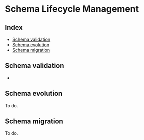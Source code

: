 # Schema Lifecycle Management

## Index
- [Schema validation](#schema-validation)
- [Schema evolution](#schema-evolution)
- [Schema migration](#schema-migration)

## Schema validation
- 

## Schema evolution
To do.

## Schema migration
To do.